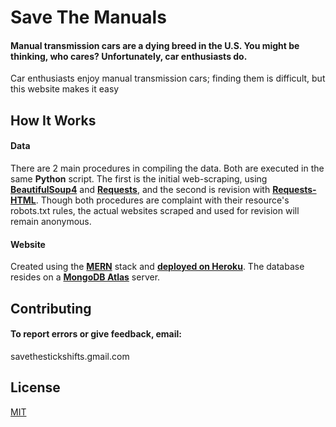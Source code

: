 # Save The Manuals
#### Manual transmission cars are a dying breed in the U.S. You might be thinking, who cares? Unfortunately, car enthusiasts do.

Car enthusiasts enjoy manual transmission cars; finding them is difficult, but this website makes it easy

## How It Works

#### Data
There are 2 main procedures in compiling the data. Both are executed in the same **Python** script. The first is the initial web-scraping, using [**BeautifulSoup4**](https://www.crummy.com/software/BeautifulSoup/bs4/doc/) and [**Requests**](https://requests.readthedocs.io/en/master/), and the second is revision with [**Requests-HTML**](https://requests.readthedocs.io/projects/requests-html/en/latest/). Though both procedures are complaint with their resource's robots.txt rules, the actual websites scraped and used for revision will remain anonymous.

#### Website
Created using the [**MERN**](https://www.mongodb.com/mern-stack) stack and  [**deployed on Heroku**](https://guarded-cliffs-55345.herokuapp.com/). The database resides on a [**MongoDB Atlas**](https://www.mongodb.com/cloud/atlas/lp/try2?utm_source=google&utm_campaign=gs_americas_united_states_search_brand_atlas_desktop&utm_term=mongo%20atlas&utm_medium=cpc_paid_search&utm_ad=e&utm_ad_campaign_id=1718986498&gclid=CjwKCAjwiaX8BRBZEiwAQQxGx6BiZhzlWdyuhOUEGXpkvaL28TYMPg5S9fETP_YUlFTGLD_QPNgLZRoCEbkQAvD_BwE) server.




## Contributing
#### To report errors or give feedback, email: 
savethestickshifts.gmail.com



## License
[MIT](https://choosealicense.com/licenses/mit/)
